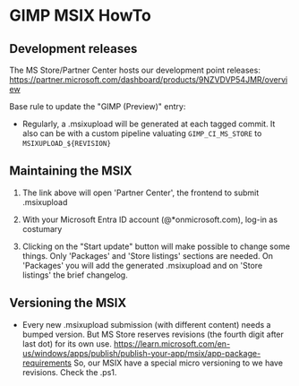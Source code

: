 # GIMP MSIX HowTo

## Development releases

The MS Store/Partner Center hosts our development point releases:
https://partner.microsoft.com/dashboard/products/9NZVDVP54JMR/overview

Base rule to update the "GIMP (Preview)" entry:

* Regularly, a .msixupload will be generated at each tagged commit. It also can be
  with a custom pipeline valuating `GIMP_CI_MS_STORE` to `MSIXUPLOAD_${REVISION}`

## Maintaining the MSIX

1. The link above will open 'Partner Center', the frontend to submit .msixupload

2. With your Microsoft Entra ID account (@*onmicrosoft.com), log-in as costumary

3. Clicking on the "Start update" button will make possible to change some things.
   Only 'Packages' and 'Store listings' sections are needed. On 'Packages' you will
   add the generated .msixupload and on 'Store listings' the brief changelog.

## Versioning the MSIX

* Every new .msixupload submission (with different content) needs a bumped version.
  But MS Store reserves revisions (the fourth digit after last dot) for its own use.
  https://learn.microsoft.com/en-us/windows/apps/publish/publish-your-app/msix/app-package-requirements
  So, our MSIX have a special micro versioning to we have revisions. Check the .ps1.
